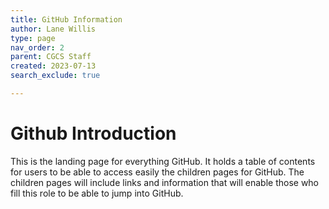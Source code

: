 ```yaml
---
title: GitHub Information
author: Lane Willis
type: page
nav_order: 2
parent: CGCS Staff
created: 2023-07-13
search_exclude: true

---
```


# Github Introduction
This is the landing page for everything GitHub. It holds a table of contents for users to be able to access easily the children pages for GitHub. The children pages will include links and information that will enable those who fill this role to be able to jump into GitHub.